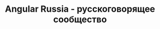 ---
key: angularrussia
title: Angular Russia - русскоговорящее сообщество
category: communities
website: 'https://t.me/angular_ru'
---